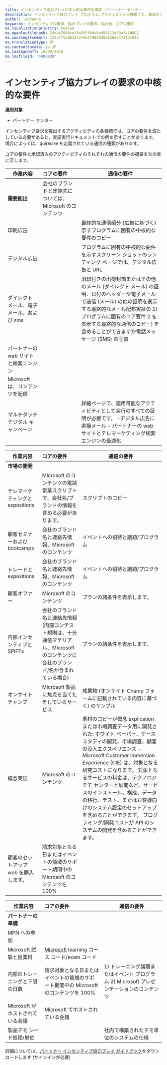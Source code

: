 ```yaml
---
title: インセンティブ協力プレイが中心的な要件を請求 |パートナー センター
description: インセンティブ協力プレイ プログラム アクティビティの種類ごと、独自のコアの要件があります。
author: labrenne
keywords: インセンティブの要求、協力プレイの要求、協力金、コアの要件
ms.localizationpriority: medium
ms.openlocfilehash: 23d4e706dce534f9ff84c9ad53412e59afa10007
ms.sourcegitcommit: 123a7f53d633c27eb5f982926d856de47afb1042
ms.translationtype: MT
ms.contentlocale: ja-JP
ms.lasthandoff: 10/09/2018
ms.locfileid: "4488828"
---
```

# <a name="core-requirements-for-incentives-co-op-claims"></a>インセンティブ協力プレイの要求の中核的な要件

**適用対象**

- パートナー センター

インセンティブ要求を提出するアクティビティの各種類では、コアの要件を満たしている必要があると、実証実行ドキュメントでの例を示すことがあります。 場合によっては、quired re も定義されている通信の種類があります。

コアの要件と承認済みのアクティビティのそれぞれの通信の要件の概要を次の表に示します。 

|**作業内容**   |**コアの要件**   |**通信の要件**|
|--------------------------------------|:---------------------------------|---------|
|**需要創出**      |会社のブランドと連絡先については、Microsoft のコンテンツ    |         |
|印刷広告 |                 |最終的な通信部分 (広告に基づく) 示すプログラムに固有の中核的な要件のコピー|
|デジタル広告|            |プログラムに固有の中核的な要件を示すスクリーン ショットのランディング ページでは、デジタル広告と URL  
|ダイレクト メール、電子メール、および sms|             |消印付きの出荷封筒またはその他のメール (ダイレクト メール) の証明、日付のヘッダーや電子メールで送信 (メール) の他の証明を表示する最終的なメール配布実証の 1) プログラムに固有のコア要件 2 を表示する最終的な通信のコピー) を含めることができますか電話メッセージ (SMS) の写真|
|パートナーの web サイトと検索エンジン|
|Microsoft は、コンテンツを配信|
|マルチタッチ デジタル キャンペーン|     |詳細ページで、適用可能なアクティビティとして実行のすべての証明が必要です。  -デジタル広告に直接メール - パートナーの web サイトとテレマーケティング検索エンジンの最適化


|**作業内容**   |**コアの要件**   |**通信の要件**|
|--------------------------------------|:---------------------------------|--------------|
|**市場の開発**     
|テレマーケティングと expositions|   Microsoft のコンテンツの電話営業スクリプトで、会社名/ブランドの情報を含める必要があります。|スクリプトのコピー|
|顧客セミナーおよび bootcamps  |会社のブランド名と連絡先情報、Microsoft のコンテンツ|イベントへの招待と議題/プログラム|
|トレードと expositions       |会社のブランド名と連絡先情報、Microsoft のコンテンツ|イベントへの招待と議題/プログラム|
|顧客オファー   | Microsoft のコンテンツ|プランの諸条件を表示します。|              |
|内部インセンティブと SPIFFs   |会社のブランド名と連絡先情報 (内部コンテスト規則は、十分通信マテリアル、Microsoft のコンテンツに会社のブランド/名が含まれている場合)|プランの諸条件を表示します。 |
|オンサイト チャンプ     | Microsoft 製品に焦点を当てたをしているサービス|成果物 (オンサイト Champ フォームに記載されている内容に基づく) のサンプル|
|概念実証    | Microsoft のコンテンツ  |素材のコピーが概念 explication または市場調査データ用に開発された: ホワイト ペーパー、ケース スタディの開発、市場調査、顧客の没入エクスペリエンス - Microsoft Customer Immersion Experience (CIE) は、対象となる研究コストになります。 対象となるサービスの料金は、テクノロジ デモ センターと展開など、サービスのインストール、構成、データの移行、テスト、またはお客様向けのシステム設定のセットアップを含めることができます。 プログラミング/開発コストが API のシステムの開発を含めることができます。 |
|顧客のセットアップ web を購入します。 | 請求対象となる日またはイベントの領域のサポート期間中の Microsoft のコンテンツを 100%   |

|**作業内容**   |**コアの要件**   |**通信の要件**|
|--------------------------------------|:---------------------------------|---------------------------|
|**パートナーの準備**|                                       |
|MPN への参加   |                       
|Microsoft 試験と授業料   |   [Microsoft](https://partner.microsoft.com/training) learning コース コード/exam コード|
|内部のトレーニングと下限の日数 |請求対象となる日またはイベントの領域のサポート期間中の Microsoft のコンテンツを 100%|1) トレーニング議題またはイベント プログラム 2) Microsoft プレゼンテーションのコンテンツ|
|Microsoft がホストされている会議  |    Microsoft でホストされている会議|    
|製品デモ シード処理/単位   |   |社内で構築されたデモ単位のシステムの仕様|
 詳細については、[パートナー インセンティブ協力プレイ ガイドブック](https://assets.microsoft.com/coop-guidebook.pdf)をダウンロードします (サインインが必要)
